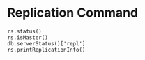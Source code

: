 # Replication Command 

```
rs.status()
rs.isMaster()
db.serverStatus()['repl']
rs.printReplicationInfo()
```
